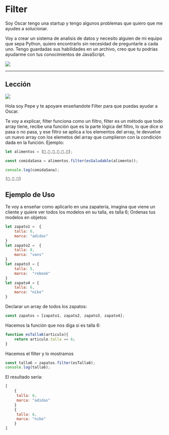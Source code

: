 # Filter

<article>

Soy Oscar tengo una startup y tengo algunos problemas que quiero que me ayudes a solucionar.

Voy a crear un sistema de analisis de datos y necesito alguien de mi equipo que
sepa Python, quiero encontrarlo sin necesidad de preguntarle a cada uno. Tengo
guardadas sus habilidades en un archivo, creo que tu podrías ayudarme con tus
conocimientos de JavaScript.

</article>

<aside>

![](https://firebasestorage.googleapis.com/v0/b/personal-challenge-01.appspot.com/o/gamma%2FOscar.svg?alt=media&token=dee38849-2095-4be2-9d2b-4a8c9e3a3fe5)
</aside>

***

## Lección

<aside>

![](https://firebasestorage.googleapis.com/v0/b/personal-challenge-01.appspot.com/o/gamma%2FPepe.svg?alt=media&token=5544c1ca-e965-4098-809f-a671af84bf88)
</aside>

<article>

Hola soy Pepe y te apoyare enseñandote  Filter para que puedas ayudar a Oscar.

Te voy a explicar, filter funciona como un filtro, filter es un método que todo array tiene, recibe una función que es la parte lógica del filtro, lo que dice si pasa o no pasa, y ese filtro se aplica a los elementos del array, te devuelve un nuevo array con los elemetos del array que cumplieron con la condición dada en la función.
Ejemplo:



```javascript
let alimentos = [🍎,🥑,🍉,🍰,🍕,🍟];

const comidaSana = alimentos.filter(esSaludable(alimento));

console.log(comidaSana);

[🍎,🥑,🍉]
```
</article>


## Ejemplo de Uso

Te voy a enseñar como aplicarlo en una zapatería, imagina que viene un cliente y quiere ver todos los modelos en su talla, es talla 6;
Ordenas tus modelos en objetos:

```javascript
let zapato1 =  {
    talla: 6,
    marca: "adidas"
}
let zapato2 =  {
    talla: 8,
    marca: "vans"
}
let zapato3 = {
    talla: 5,
    marca:  "rebook"
}
let zapato4 = {
    talla: 6,
    marca: "nike"
}
```

Declarar un array de todos los zapatos:

```javascript
const zapatos = [zapato1, zapato2, zapato3, zapato4];
```

Hacemos la función que nos diga si es talla 6:

```javascript
function esTalla6(articulo){
    return articulo.talla == 6;
}
```

Hacemos el filter y lo mostramos

```javascript
const talla6 = zapatos.filter(esTalla6);
console.log(talla6);
```

El resultado sería:

```javascript
[
    {
     talla: 6,
     marca: "adidas"
    }
    {
     talla: 6,
     marca: "nike"
    }
]
```